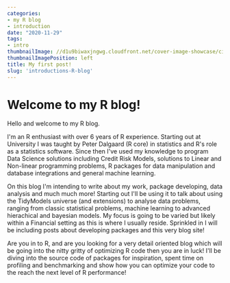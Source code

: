 ```yaml
---
categories:
- my R blog
- introduction
date: "2020-11-29"
tags:
- intro
thumbnailImage: //d1u9biwaxjngwg.cloudfront.net/cover-image-showcase/city-750.jpg
thumbnailImagePosition: left
title: My first post!
slug: 'introductions-R-blog'
---
```

# Welcome to my R blog!
<!-- more -->
Hello and welcome to my R blog. 

I'm an R enthusiast with over 6 years of R experience. Starting out at University I was taught by Peter Dalgaard (R core) in statistics and R's role as a statistics software. Since then I've used my knowledge to program Data Science solutions including Credit Risk Models, solutions to Linear and Non-linear programming problems, R packages for data manipulation and database integrations and general machine learning. 

On this blog I'm intending to write about my work, package developing, data analysis and much much more! Starting out I'll be using it to talk about using the TidyModels universe (and extensions) to analyse data problems, ranging from classic statistical problems, machine learning to advanced hierachical and bayesian models. My focus is going to be varied but likely within a Financial setting as this is where I usually reside. Sprinkled in I will be including posts about developing packages and this very blog site! 

Are you in to R, and are you looking for a very detail oriented blog which will be going into the nitty gritty of optimizing R code then you are in luck! I'll be diving into the source code of packages for inspiration, spent time on profiling and benchmarking and show how you can optimize your code to the reach the next level of R performance!

